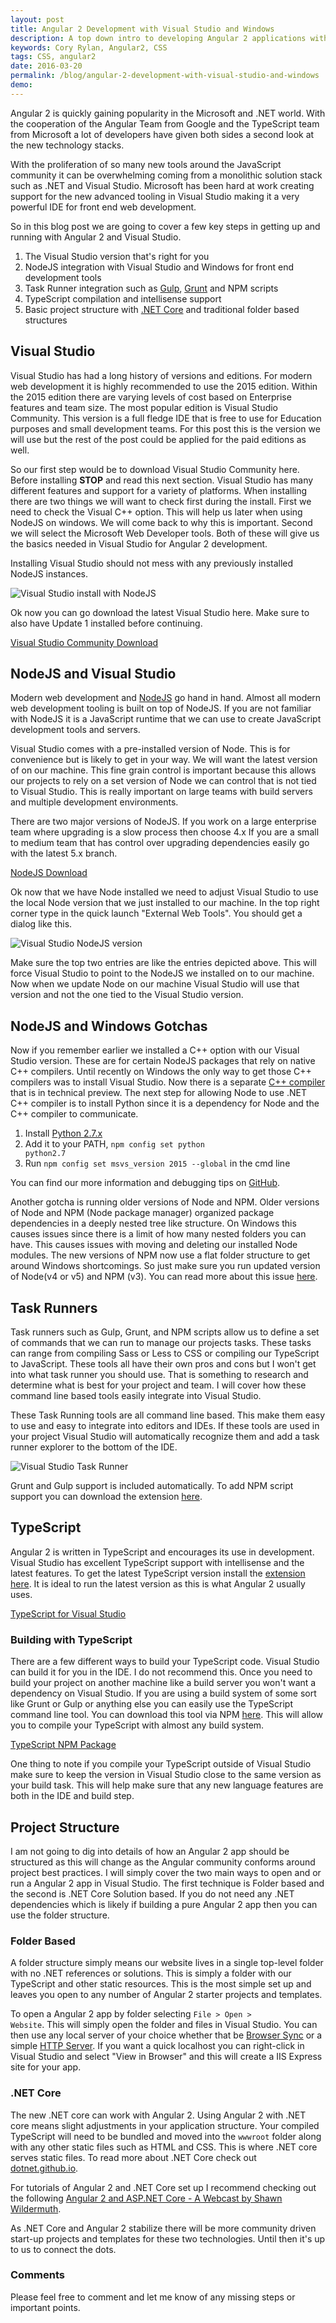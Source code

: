 ```yaml
---
layout: post
title: Angular 2 Development with Visual Studio and Windows
description: A top down intro to developing Angular 2 applications with Visual Studio and Windows. This will cover from downloading Visual Studio to setting up a task runner.
keywords: Cory Rylan, Angular2, CSS
tags: CSS, angular2
date: 2016-03-20
permalink: /blog/angular-2-development-with-visual-studio-and-windows
demo: 
---
```


Angular 2 is quickly gaining popularity in the Microsoft and .NET world. With the cooperation of the Angular Team from Google and the TypeScript team from Microsoft
a lot of developers have given both sides a second look at the new technology stacks. 

With the proliferation of so many new tools around the JavaScript community 
it can be overwhelming coming from a monolithic solution stack such as .NET and Visual Studio. Microsoft has been hard at work creating support for the new advanced tooling 
in Visual Studio making it a very powerful IDE for front end web development. 

So in this blog post we are going to cover a few key steps in getting up and running with Angular 2 and Visual Studio.

1. The Visual Studio version that's right for you
1. NodeJS integration with Visual Studio and Windows for front end development tools
1. Task Runner integration such as <a href="http://gulpjs.com/" target="_blank">Gulp</a>, <a href="http://gruntjs.com/" target="_blank">Grunt</a> and NPM scripts
1. TypeScript compilation and intellisense support
1. Basic project structure with <a href="https://dotnet.github.io/" target="_blank">.NET Core</a> and traditional folder based structures


## Visual Studio

Visual Studio has had a long history of versions and editions. For modern web development it is highly recommended to use the 2015 edition. 
Within the 2015 edition there are varying levels of cost based on Enterprise features and team size. The most popular edition is Visual Studio
Community. This version is a full fledge IDE that is free to use for Education purposes and small development teams. For this post this is the 
version we will use but the rest of the post could be applied for the paid editions as well. 

So our first step would be to download Visual Studio Community here. Before installing **STOP** and read this next section. Visual Studio has many 
different features and support for a variety of platforms. When installing there are two things we will want to check first during the install.
First we need to check the Visual C++ option. This will help us later when using NodeJS on windows. We will come back to why this is important.
Second we will select the Microsoft Web Developer tools. Both of these will give us the basics needed in Visual Studio for Angular 2 development.

Installing Visual Studio should not mess with any previously installed NodeJS instances.

<img src="/assets/images/posts/2016-03-21-angular-2-development-with-visual-studio-and-windows/visual-studio-nodejs.png" alt="Visual Studio install with NodeJS" class="full-width col-6--max float-center display-block" />

Ok now you can go download the latest Visual Studio here. Make sure to also have Update 1 installed before continuing.

<a href="https://www.visualstudio.com/products/visual-studio-community-vs" target="_blank" class="btn float-center display-block col-4--max">Visual Studio Community Download</a>


## NodeJS and Visual Studio

Modern web development and <a href="https://nodejs.org/en/" target="_blank">NodeJS</a> go hand in hand. Almost all modern web development tooling is built on top of NodeJS. 
If you are not familiar with NodeJS it is a JavaScript runtime that we can use to create JavaScript development tools and servers. 

Visual Studio comes with a pre-installed version of Node. This is for convenience but is likely to get in your way. We will want the latest version of 
on our machine. This fine grain control is important because this allows our projects to rely on a set version of Node we can control that is not
tied to Visual Studio. This is really important on large teams with build servers and multiple development environments. 

There are two major versions of NodeJS. If you work on a large enterprise team where upgrading is a slow process then choose 4.x If you are a small to medium team 
that has control over upgrading dependencies easily go with the latest 5.x branch.

<a href="https://nodejs.org/en/" target="_blank" class="btn float-center display-block col-3--max">NodeJS Download</a>

Ok now that we have Node installed we need to adjust Visual Studio to use the local Node version that we just installed to our machine. 
In the top right corner type in the quick launch "External Web Tools". You should get a dialog like this.

<img src="/assets/images/posts/2016-03-21-angular-2-development-with-visual-studio-and-windows/visual-studio-set-nodejs-version.png" alt="Visual Studio NodeJS version" class="full-width col-8--max float-center display-block" />

Make sure the top two entries are like the entries depicted above. This will force Visual Studio to point to the NodeJS we installed on to our machine. Now when we update Node
on our machine Visual Studio will use that version and not the one tied to the Visual Studio version.


## NodeJS and Windows Gotchas

Now if you remember earlier we installed a C++ option with our Visual Studio version. These are for certain NodeJS packages that rely on native C++ compilers.
Until recently on Windows the only way to get those C++ compilers was to install Visual Studio. Now there is a separate
 <a href="https://www.microsoft.com/en-us/download/details.aspx?id=49983" target="_blank">C++ compiler</a> that is in technical preview. The next step for 
 allowing Node to use .NET C++ compiler is to install Python since it is a dependency for Node and the C++ compiler to communicate.
 
 1. Install <a href="https://www.python.org/downloads/" target="_blank">Python 2.7.x</a>
 1. Add it to your PATH, <code>npm config set python python2.7</code>
 1. Run <code>npm config set msvs_version 2015 --global</code> in the cmd line
 
 You can find our more information and debugging tips on <a href="https://github.com/nodejs/node-gyp/issues/629" target="_blank">GitHub</a>.
 
 Another gotcha is running older versions of Node and NPM. Older versions of Node and NPM (Node package manager) organized package dependencies in a deeply nested tree
 like structure. On Windows this causes issues since there is a limit of how many nested folders you can have. This causes issues with moving and deleting our installed
 Node modules. The new versions of NPM now use a flat folder structure to get around Windows shortcomings. So just make sure you run updated version of Node(v4 or v5) and NPM (v3). 
 You can read more about this issue <a href="https://github.com/nodejs/node-v0.x-archive/issues/6960" target="">here</a>.
 
 
## Task Runners 

Task runners such as Gulp, Grunt, and NPM scripts allow us to define a set of commands that we can run to manage our projects tasks. These tasks can range from compiling Sass or Less to 
CSS or compiling our TypeScript to JavaScript. These tools all have their own pros and cons but I won't get into what task runner you should use. That is something to research
and determine what is best for your project and team. I will cover how these command line based tools easily integrate into Visual Studio.

These Task Running tools are all command line based. This make them easy to use and easy to integrate into editors and IDEs. If these tools are used in your project
Visual Studio will automatically recognize them and add a task runner explorer to the bottom of the IDE.

<img src="/assets/images/posts/2016-03-21-angular-2-development-with-visual-studio-and-windows/visual-studio-task-runner.png" alt="Visual Studio Task Runner" class="full-width col-8--max float-center display-block" />

Grunt and Gulp support is included automatically. To add NPM script support you can download the extension 
<a href="https://visualstudiogallery.msdn.microsoft.com/8f2f2cbc-4da5-43ba-9de2-c9d08ade4941" target="_blank">here</a>.

## TypeScript

Angular 2 is written in TypeScript and encourages its use in development. Visual Studio has excellent TypeScript support with intellisense and the latest
features. To get the latest TypeScript version install the <a href="https://www.microsoft.com/en-us/download/details.aspx?id=48593" target="_blank">extension here</a>. It is ideal to run the latest version as this is 
what Angular 2 usually uses. 

<a href="https://www.microsoft.com/en-us/download/details.aspx?id=48593" target="_blank" class="btn float-center display-block col-4--max">TypeScript for Visual Studio</a>

### Building with TypeScript
There are a few different ways to build your TypeScript code. Visual Studio can build it for you in the IDE. I do not recommend this. 
Once you need to build your project on another machine like a build server you won't want a dependency on Visual Studio. If you are using a build 
system of some sort like Grunt or Gulp or anything else you can easily use the TypeScript command line tool. You can download this tool via 
NPM <a href="https://www.npmjs.com/package/typescript" target="_blank">here</a>. This will allow you to compile your TypeScript with almost any build system.

<a href="https://www.npmjs.com/package/typescript" target="_blank" class="btn float-center display-block col-4--max">TypeScript NPM Package</a>

One thing to note if you compile your TypeScript outside of Visual Studio make sure to keep the version in Visual Studio close to the same version as your build task.
This will help make sure that any new language features are both in the IDE and build step.

## Project Structure

I am not going to dig into details of how an Angular 2 app should be structured as this will change as the Angular community conforms around project best practices. 
I will simply cover the two main ways to open and or run a Angular 2 app in Visual Studio. The first technique is Folder based and the second is .NET Core Solution based. 
If you do not need any .NET dependencies which is likely if building a pure Angular 2 app then you can use the folder structure. 

### Folder Based

A folder structure simply means our website lives in a single top-level folder with no .NET references or solutions. 
This is simply a folder with our TypeScript and other static resources. This is the most simple set up and leaves you open to any number
of Angular 2 starter projects and templates. 

To open a Angular 2 app by folder selecting <code>File > Open > Website</code>. This will simply open the folder and files in Visual Studio.
You can then use any local server of your choice whether that be <a href="https://www.browsersync.io/" target="_blank">Browser Sync</a> or 
a simple <a href="https://www.npmjs.com/package/http-server" target="_blank">HTTP Server</a>. 
If you want a quick localhost you can right-click in Visual Studio and select "View in Browser" and this will create a IIS Express site for your app.

### .NET Core

The new .NET core can work with Angular 2. Using Angular 2 with .NET core means slight adjustments in your application structure. Your compiled TypeScript will 
need to be bundled and moved into the <code>wwwroot</code> folder along with any other static files such as HTML and CSS. This is where .NET core serves static files. 
To read more about .NET Core check out <a href="https://dotnet.github.io/" target="_blank">dotnet.github.io</a>. 

For tutorials of Angular 2 and .NET Core set up I recommend checking out the following 
<a href="http://wildermuth.com/2016/02/01/Angular_2_and_ASP_NET_Core_-_A_Webcast" target="_blank">Angular 2 and ASP.NET Core - A Webcast by Shawn Wildermuth</a>.

As .NET Core and Angular 2 stabilize there will be more community driven start-up projects and templates for these two technologies. Until then it's up to us
to connect the dots.

### Comments
Please feel free to comment and let me know of any missing steps or important points.